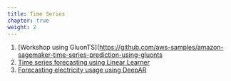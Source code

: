 ```yaml
--- 
title: Time Series
chapter: true 
weight: 2 
---
```

 1. [Workshop using GluonTS](https://github.com/aws-samples/amazon-sagemaker-time-series-prediction-using-gluonts
 2. [Time series forecasting using Linear Learner](https://github.com/awslabs/amazon-sagemaker-examples/blob/fb6c6455e2bd46ca2a17dcd62746838617f01591/introduction_to_applying_machine_learning/linear_time_series_forecast/linear_time_series_forecast.ipynb)
 3. [Forecasting electricity usage using DeepAR](https://github.com/awslabs/amazon-sagemaker-examples/tree/fb6c6455e2bd46ca2a17dcd62746838617f01591/introduction_to_amazon_algorithms/deepar_electricity)
 